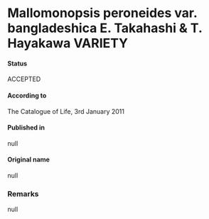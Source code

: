Mallomonopsis peroneides var. bangladeshica E. Takahashi & T. Hayakawa VARIETY
=======

#### Status
ACCEPTED

#### According to
The Catalogue of Life, 3rd January 2011

#### Published in
null

#### Original name
null

### Remarks
null